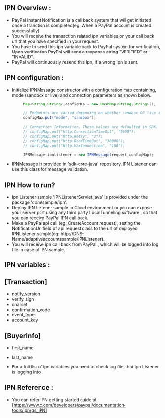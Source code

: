 IPN Overview :
------------
* PayPal Instant Notification is a call back system that will get initiated once a tranction is completed(eg: When 
a PayPal account is created successfully).
* You will receive the transaction related ipn variables on your call back url that you have specified in your request.
* You have to send this ipn variable back to PayPal system for verification, Upon verification PayPal will send
a response string "VERIFIED" or "INVALID".
* PayPal will continuously resend this ipn, if a wrong ipn is sent.

IPN configuration :
-----------------
* Initialize IPNMessage constructor with a configuration map containing, mode (sandbox or live) and connection parameters as shown below.
   ```java
		Map<String,String> configMap = new HashMap<String,String>();
		
		// Endpoints are varied depending on whether sandbox OR live is chosen for mode
		configMap.put("mode", "sandbox");
		
		// Connection Information. These values are defaulted in SDK. If you want to override default values, uncomment it and add your value.
		// configMap.put("http.ConnectionTimeOut", "5000");
		// configMap.put("http.Retry", "2");
		// configMap.put("http.ReadTimeOut", "30000");
		// configMap.put("http.MaxConnection", "100");
			
		IPNMessage ipnlistener = new IPNMessage(request,configMap);
    ```
* IPNMessage is provided in 'sdk-core-java' repository. IPN Listener can use this class for message validation.
   		
     

IPN How to run?
--------------
* Ipn Listener sample 'IPNListenerServlet.java' is provided under the package 'com/sample/ipn'.
* Deploy IPN Listener sample in Cloud environment or you can expose your server port using any third party 
  LocalTunneling software , so that you can receive PayPal IPN call back.
* Make a PayPal api call (eg: CreateAccount request), setting the NotificationUrl field of api request class
  to the url of deployed IPNListener sample(eg: http://DNS-Name/adaptiveaccountssample/IPNListener).
* You will receive ipn call back from PayPal , which will be logged into log file in case of IPN sample.   
   
IPN variables :
--------------

[Transaction]
-------------
* notify_version
* verify_sign
* charset
* confirmation_code
* event_type
* account_key

[BuyerInfo]
-----------
* first_name
* last_name

* For a full list of ipn variables you need to check log file, that Ipn Listener is logging into.    

IPN Reference :
--------------
* You can refer IPN getting started guide at [https://www.x.com/developers/paypal/documentation-tools/ipn/gs_IPN]

